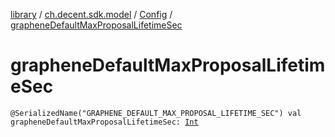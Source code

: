[library](../../index.md) / [ch.decent.sdk.model](../index.md) / [Config](index.md) / [grapheneDefaultMaxProposalLifetimeSec](./graphene-default-max-proposal-lifetime-sec.md)

# grapheneDefaultMaxProposalLifetimeSec

`@SerializedName("GRAPHENE_DEFAULT_MAX_PROPOSAL_LIFETIME_SEC") val grapheneDefaultMaxProposalLifetimeSec: `[`Int`](https://kotlinlang.org/api/latest/jvm/stdlib/kotlin/-int/index.html)